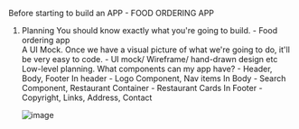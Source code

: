 Before starting to build an APP - FOOD ORDERING APP
1. Planning
     You should know exactly what you're going to build. - Food ordering app    
     A UI Mock. Once we have a visual picture of what we're going to do, it'll be very easy to code. - UI mock/ Wireframe/ hand-drawn design etc  
     Low-level planning. What components can my app have? - Header, Body, Footer
         In header - Logo Component, Nav items
         In Body - Search Component, Restaurant Container - Restaurant Cards
         In Footer - Copyright, Links, Address, Contact

   ![image](https://github.com/Gayathri229/NamasteReact/assets/60467364/17414fc4-c505-45a5-a18a-49d32df3563a)
